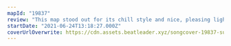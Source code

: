 ```yaml
---
mapId: "19837"
review: "This map stood out for its chill style and nice, pleasing lights. Shappy even went through the extra effort of making a full difficulty spread for accessibility!"
startDate: "2021-06-24T13:18:27.000Z"
coverUrlOverwrite: https://cdn.assets.beatleader.xyz/songcover-19837-sun.jpeg
---
```

